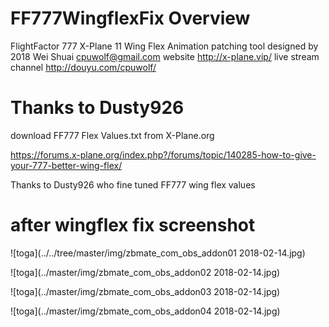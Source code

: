 # FF777WingflexFix Overview

FlightFactor 777 X-Plane 11
Wing Flex Animation patching tool
designed by 2018 Wei Shuai <cpuwolf@gmail.com>
website http://x-plane.vip/
live stream channel http://douyu.com/cpuwolf/

# Thanks to Dusty926

download FF777 Flex Values.txt from X-Plane.org

https://forums.x-plane.org/index.php?/forums/topic/140285-how-to-give-your-777-better-wing-flex/

Thanks to Dusty926 who fine tuned FF777 wing flex values

# after wingflex fix screenshot

![toga](../../tree/master/img/zbmate_com_obs_addon01 2018-02-14.jpg)

![toga](../master/img/zbmate_com_obs_addon02 2018-02-14.jpg)

![toga](../master/img/zbmate_com_obs_addon03 2018-02-14.jpg)

![toga](../master/img/zbmate_com_obs_addon04 2018-02-14.jpg)
